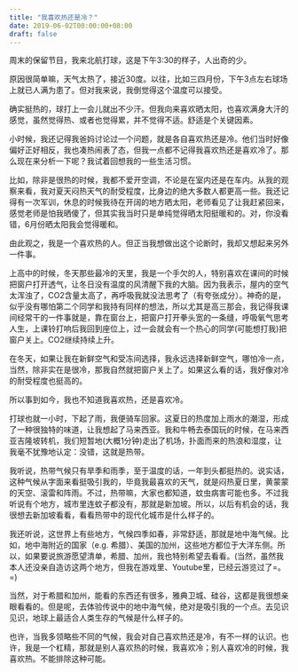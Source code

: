 ```yaml
---
title: "我喜欢热还是冷？"
date: 2019-06-02T00:00:00+08:00
draft: false
---
```


周末的保留节目，我来北航打球，这是下午3:30的样子，人出奇的少。

原因很简单嘛，天气太热了，接近30度。以往，比如三四月份，下午3点左右球场上就已人满为患了。但对我来说，我倒觉得这个温度可以接受。

确实挺热的，球打上一会儿就出不少汗。但我向来喜欢晒太阳，也喜欢满身大汗的感觉，虽然觉得热、或者也觉得累，并不觉得不适。舒适是个关键因素。

小时候，我还记得我爸妈讨论过一个问题，就是各自喜欢热还是冷。他们当时好像偏好正好相反，我也凑热闹表了态，但我一点都不记得我喜欢热还是喜欢冷了。那么现在来分析一下呢？我试着回想我的一些生活习惯。

比如，除非是很热的时候，我都不爱开空调，不论是在室内还是在车内。从我的观察来看，我对夏天闷热天气的耐受程度，比身边的绝大多数人都更高一些。我还记得有一次军训，休息的时候我待在开阔的地方晒太阳，老师看见了让我赶紧回来，感觉老师是怕我晒傻了，但其实我当时只是单纯觉得晒太阳挺暖和的。对，你没看错，6月份晒太阳我会觉得暖和。

由此观之，我是一个喜欢热的人。但正当我想做出这个论断时，我却又想起来另外一件事。

上高中的时候，冬天那些最冷的天里，我是一个手欠的人，特别喜欢在课间的时候把窗户打开透气，让冬日没有温度的风清醒下我的大脑。因为我表示，屋内的空气太浑浊了，CO2含量太高了，再呼吸我就没法思考了（有夸张成分）。神奇的是，似乎没有哪怕第二个同学和我持有同样的想法，所以尤其是高三那会，我记得我课间经常干的一件事就是，靠在窗台上，把窗户打开拳头宽的一条缝，呼吸氧气思考人生，上课铃打响后我回到座位上，过一会就会有一个热心的同学(可能想打我)把窗户关上。CO2继续持续上升。

在冬天，如果让我在新鲜空气和受冻间选择，我永远选择新鲜空气，哪怕冷一点，当然，除非实在是很冷，那我自然就把窗户关上了。如果这么看的话，我好像对冷的耐受程度也挺高的。

所以事到如今，我也不知道我喜欢热，还是喜欢冷。

打球也就一小时，下起了雨，我便骑车回家。这夏日的热度加上雨水的潮湿，形成了一种很独特的味道，让我想起了马来西亚。我和牛畅去泰国玩的时候，在马来西亚吉隆坡转机，我们短暂地(大概1分钟)走出了机场，扑面而来的热浪和湿度，让我毫不犹豫地认定：没错，这就是热带。

我听说，热带气候只有旱季和雨季，至于温度的话，一年到头都挺热的。说实话，这种气候从字面来看挺吸引我的，毕竟我最喜欢的天气，就是闷热夏日里，黄蒙蒙的天空、滚雷和阵雨。不过，热带嘛，大家也都知道，蚊虫病害可能也多。不过我听说有个地方，城市里连蚊子都没有，那就是新加坡。所以，以后有机会的话，我很想去新加坡看看，看看热带中的现代化城市是什么样子的。

我还听说，这世界上有些地方，气候四季如春，非常舒适，那就是地中海气候。比如，地中海附近的国家（e.g. 希腊）、美国的加州，这些地方都位于大洋东侧。所以，如果要说旅游愿望清单，希腊、加州，我也特别希望去看看。(当然，虽然我本人还没亲自造访这两个地方，但我在游戏里、Youtube里，已经云游览过了=。=)

当然，对于希腊和加州，能看的东西还有很多，雅典卫城、硅谷，这都是我很想亲眼看看的。但是呢，去体验传说中的地中海气候，绝对是吸引我的一个点。去见识见识，地球上最适合人类生存的气候是什么样子的。

也许，当我多领略些不同的气候，我会对自己喜欢热还是冷，有不一样的认识。也许，我是一个杠精，那就是别人喜欢热的时候，我喜欢冷；别人喜欢冷的时候，我喜欢热。不能排除这种可能。